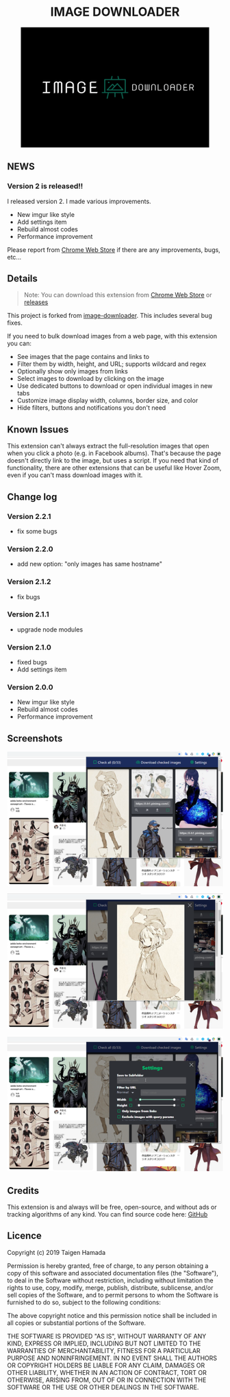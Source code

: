 <h1 align="center">IMAGE DOWNLOADER</h1>

<p align="center">
    <img src="./assets/icons/tile_big.png" alt="icon" width="440" height="280">
</p>

## NEWS

### Version 2 is released!!

I released version 2.
I made various improvements.

* New imgur like style
* Add settings item
* Rebuild almost codes
* Performance improvement

Please report from [Chrome Web Store](https://chrome.google.com/webstore/detail/image-downloader/leakgmkipjfnmnacgakpggmilnhlmbcg)
if there are any improvements, bugs, etc...

## Details

> Note:
> You can download this extension from 
[Chrome Web Store](https://chrome.google.com/webstore/detail/image-downloader/leakgmkipjfnmnacgakpggmilnhlmbcg)
or
[releases](https://github.com/hatai/image-downloader/releases)

This project is forked from [image-downloader](https://github.com/vdsabev/image-downloader).
This includes several bug fixes.

If you need to bulk download images from a web page, with this extension you can:

* See images that the page contains and links to
* Filter them by width, height, and URL; supports wildcard and regex
* Optionally show only images from links
* Select images to download by clicking on the image
* Use dedicated buttons to download or open individual images in new tabs
* Customize image display width, columns, border size, and color
* Hide filters, buttons and notifications you don't need

## Known Issues

This extension can't always extract the full-resolution images that open when you click a photo (e.g. in Facebook albums). 
That's because the page doesn't directly link to the image, but uses a script. 
If you need that kind of functionality, there are other extensions that can be useful 
like Hover Zoom, even if you can't mass download images with it.

## Change log

### Version 2.2.1

* fix some bugs

### Version 2.2.0

* add new option: "only images has same hostname"

### Version 2.1.2

* fix bugs

### Version 2.1.1

* upgrade node modules

### Version 2.1.0

* fixed bugs
* Add settings item

### Version 2.0.0

* New imgur like style
* Rebuild almost codes
* Performance improvement
    
## Screenshots

![default][screenshots_1]

![modal][screenshots_2]

![settings][screenshots_3]

[screenshots_1]: ./assets/images/chrome_2019-03-18_10-32-46.png
[screenshots_2]: ./assets/images/chrome_2019-03-18_10-34-54.png
[screenshots_3]: ./assets/images/chrome_2019-03-18_10-33-44.png

## Credits

This extension is and always will be free, open-source,
and without ads or tracking algorithms of any kind.
You can find source code here: [GitHub](https://github.com/hatai/image-downloader)
    
## Licence

Copyright (c) 2019 Taigen Hamada

Permission is hereby granted, free of charge, to any person obtaining 
a copy of this software and associated documentation files (the "Software"),
to deal in the Software without restriction,
including without limitation the rights to use, copy, modify, merge, publish, distribute,
sublicense, and/or sell copies of the Software,
and to permit persons to whom the Software is furnished to do so, subject to the following conditions:

The above copyright notice and this permission notice shall be included
in all copies or substantial portions of the Software.

THE SOFTWARE IS PROVIDED "AS IS", WITHOUT WARRANTY OF ANY KIND,
EXPRESS OR IMPLIED, INCLUDING BUT NOT LIMITED TO THE WARRANTIES OF MERCHANTABILITY,
FITNESS FOR A PARTICULAR PURPOSE AND NONINFRINGEMENT. IN NO EVENT SHALL THE AUTHORS
OR COPYRIGHT HOLDERS BE LIABLE FOR ANY CLAIM, DAMAGES OR OTHER LIABILITY, WHETHER IN
AN ACTION OF CONTRACT, TORT OR OTHERWISE, ARISING FROM, OUT OF OR IN CONNECTION WITH
THE SOFTWARE OR THE USE OR OTHER DEALINGS IN THE SOFTWARE.
